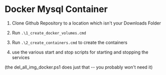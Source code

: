 # Docker Mysql Container

1. Clone Github Repository to a location which isn't your Downloads Folder

2. Run ```.\1_create_docker_volumes.cmd```

3. Run ```.\2_create_containers.cmd``` to create the containers

4. use the various start and stop scripts for starting and stopping the services

(the del_all_img_docker.ps1 does just that -- you probably won't need it)